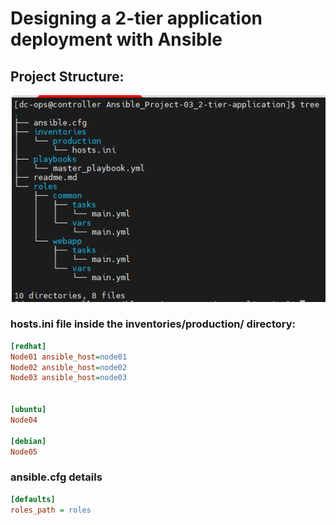 # Designing a 2-tier application deployment with Ansible

## Project Structure:

![alt text](image.png)

### hosts.ini file inside the inventories/production/ directory:

```ini
[redhat]
Node01 ansible_host=node01
Node02 ansible_host=node02
Node03 ansible_host=node03


[ubuntu]
Node04

[debian]
Node05
```
### ansible.cfg details
``` ini
[defaults]
roles_path = roles
```

